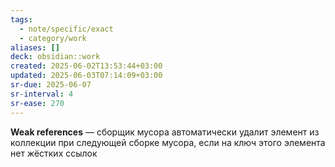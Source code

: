 ```yaml
---
tags:
  - note/specific/exact
  - category/work
aliases: []
deck: obsidian::work
created: 2025-06-02T13:53:44+03:00
updated: 2025-06-03T07:14:09+03:00
sr-due: 2025-06-07
sr-interval: 4
sr-ease: 270
---
```


**Weak references**
—
сборщик мусора автоматически удалит элемент из коллекции при следующей сборке мусора, если на ключ этого элемента нет жёстких ссылок
